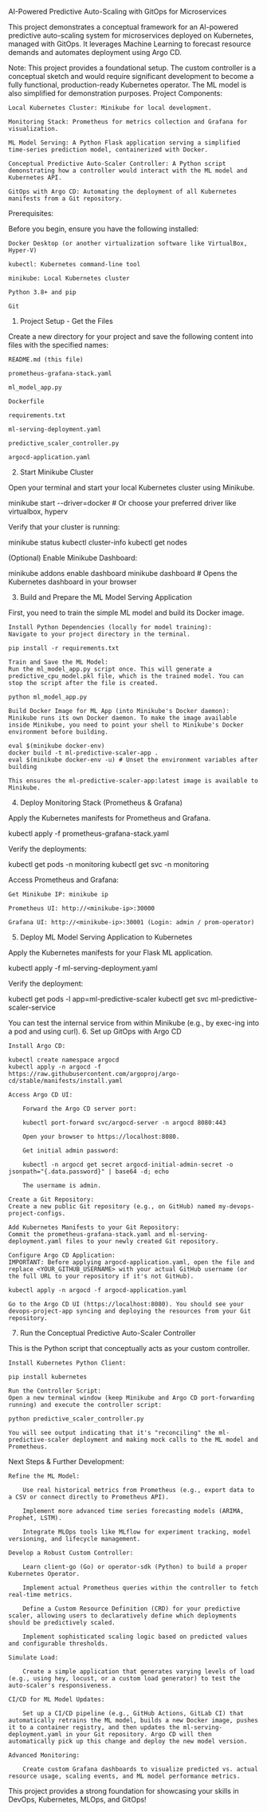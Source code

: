 AI-Powered Predictive Auto-Scaling with GitOps for Microservices

This project demonstrates a conceptual framework for an AI-powered predictive auto-scaling system for microservices deployed on Kubernetes, managed with GitOps. It leverages Machine Learning to forecast resource demands and automates deployment using Argo CD.

Note: This project provides a foundational setup. The custom controller is a conceptual sketch and would require significant development to become a fully functional, production-ready Kubernetes operator. The ML model is also simplified for demonstration purposes.
Project Components:

    Local Kubernetes Cluster: Minikube for local development.

    Monitoring Stack: Prometheus for metrics collection and Grafana for visualization.

    ML Model Serving: A Python Flask application serving a simplified time-series prediction model, containerized with Docker.

    Conceptual Predictive Auto-Scaler Controller: A Python script demonstrating how a controller would interact with the ML model and Kubernetes API.

    GitOps with Argo CD: Automating the deployment of all Kubernetes manifests from a Git repository.

Prerequisites:

Before you begin, ensure you have the following installed:

    Docker Desktop (or another virtualization software like VirtualBox, Hyper-V)

    kubectl: Kubernetes command-line tool

    minikube: Local Kubernetes cluster

    Python 3.8+ and pip

    Git

1. Project Setup - Get the Files

Create a new directory for your project and save the following content into files with the specified names:

    README.md (this file)

    prometheus-grafana-stack.yaml

    ml_model_app.py

    Dockerfile

    requirements.txt

    ml-serving-deployment.yaml

    predictive_scaler_controller.py

    argocd-application.yaml

2. Start Minikube Cluster

Open your terminal and start your local Kubernetes cluster using Minikube.

minikube start --driver=docker # Or choose your preferred driver like virtualbox, hyperv

Verify that your cluster is running:

minikube status
kubectl cluster-info
kubectl get nodes

(Optional) Enable Minikube Dashboard:

minikube addons enable dashboard
minikube dashboard # Opens the Kubernetes dashboard in your browser

3. Build and Prepare the ML Model Serving Application

First, you need to train the simple ML model and build its Docker image.

    Install Python Dependencies (locally for model training):
    Navigate to your project directory in the terminal.

    pip install -r requirements.txt

    Train and Save the ML Model:
    Run the ml_model_app.py script once. This will generate a predictive_cpu_model.pkl file, which is the trained model. You can stop the script after the file is created.

    python ml_model_app.py

    Build Docker Image for ML App (into Minikube's Docker daemon):
    Minikube runs its own Docker daemon. To make the image available inside Minikube, you need to point your shell to Minikube's Docker environment before building.

    eval $(minikube docker-env)
    docker build -t ml-predictive-scaler-app .
    eval $(minikube docker-env -u) # Unset the environment variables after building

    This ensures the ml-predictive-scaler-app:latest image is available to Minikube.

4. Deploy Monitoring Stack (Prometheus & Grafana)

Apply the Kubernetes manifests for Prometheus and Grafana.

kubectl apply -f prometheus-grafana-stack.yaml

Verify the deployments:

kubectl get pods -n monitoring
kubectl get svc -n monitoring

Access Prometheus and Grafana:

    Get Minikube IP: minikube ip

    Prometheus UI: http://<minikube-ip>:30000

    Grafana UI: http://<minikube-ip>:30001 (Login: admin / prom-operator)

5. Deploy ML Model Serving Application to Kubernetes

Apply the Kubernetes manifests for your Flask ML application.

kubectl apply -f ml-serving-deployment.yaml

Verify the deployment:

kubectl get pods -l app=ml-predictive-scaler
kubectl get svc ml-predictive-scaler-service

You can test the internal service from within Minikube (e.g., by exec-ing into a pod and using curl).
6. Set up GitOps with Argo CD

    Install Argo CD:

    kubectl create namespace argocd
    kubectl apply -n argocd -f https://raw.githubusercontent.com/argoproj/argo-cd/stable/manifests/install.yaml

    Access Argo CD UI:

        Forward the Argo CD server port:

        kubectl port-forward svc/argocd-server -n argocd 8080:443

        Open your browser to https://localhost:8080.

        Get initial admin password:

        kubectl -n argocd get secret argocd-initial-admin-secret -o jsonpath="{.data.password}" | base64 -d; echo

        The username is admin.

    Create a Git Repository:
    Create a new public Git repository (e.g., on GitHub) named my-devops-project-configs.

    Add Kubernetes Manifests to your Git Repository:
    Commit the prometheus-grafana-stack.yaml and ml-serving-deployment.yaml files to your newly created Git repository.

    Configure Argo CD Application:
    IMPORTANT: Before applying argocd-application.yaml, open the file and replace <YOUR_GITHUB_USERNAME> with your actual GitHub username (or the full URL to your repository if it's not GitHub).

    kubectl apply -n argocd -f argocd-application.yaml

    Go to the Argo CD UI (https://localhost:8080). You should see your devops-project-app syncing and deploying the resources from your Git repository.

7. Run the Conceptual Predictive Auto-Scaler Controller

This is the Python script that conceptually acts as your custom controller.

    Install Kubernetes Python Client:

    pip install kubernetes

    Run the Controller Script:
    Open a new terminal window (keep Minikube and Argo CD port-forwarding running) and execute the controller script:

    python predictive_scaler_controller.py

    You will see output indicating that it's "reconciling" the ml-predictive-scaler deployment and making mock calls to the ML model and Prometheus.

Next Steps & Further Development:

    Refine the ML Model:

        Use real historical metrics from Prometheus (e.g., export data to a CSV or connect directly to Prometheus API).

        Implement more advanced time series forecasting models (ARIMA, Prophet, LSTM).

        Integrate MLOps tools like MLflow for experiment tracking, model versioning, and lifecycle management.

    Develop a Robust Custom Controller:

        Learn client-go (Go) or operator-sdk (Python) to build a proper Kubernetes Operator.

        Implement actual Prometheus queries within the controller to fetch real-time metrics.

        Define a Custom Resource Definition (CRD) for your predictive scaler, allowing users to declaratively define which deployments should be predictively scaled.

        Implement sophisticated scaling logic based on predicted values and configurable thresholds.

    Simulate Load:

        Create a simple application that generates varying levels of load (e.g., using hey, locust, or a custom load generator) to test the auto-scaler's responsiveness.

    CI/CD for ML Model Updates:

        Set up a CI/CD pipeline (e.g., GitHub Actions, GitLab CI) that automatically retrains the ML model, builds a new Docker image, pushes it to a container registry, and then updates the ml-serving-deployment.yaml in your Git repository. Argo CD will then automatically pick up this change and deploy the new model version.

    Advanced Monitoring:

        Create custom Grafana dashboards to visualize predicted vs. actual resource usage, scaling events, and ML model performance metrics.

This project provides a strong foundation for showcasing your skills in DevOps, Kubernetes, MLOps, and GitOps!